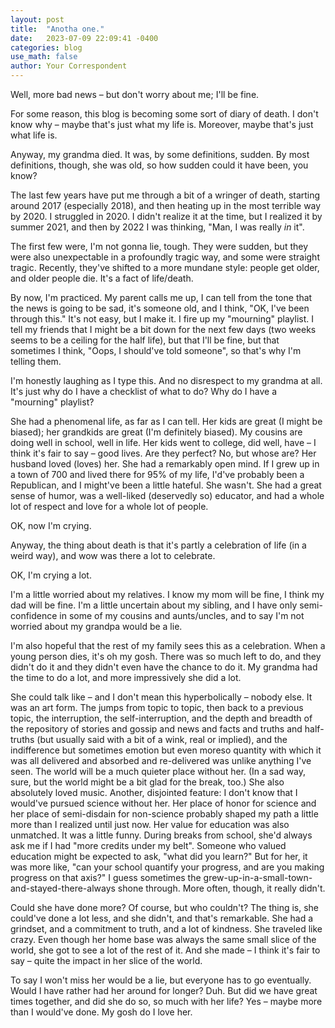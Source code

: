```yaml
---
layout: post
title:  "Anotha one."
date:   2023-07-09 22:09:41 -0400
categories: blog
use_math: false
author: Your Correspondent
---
```


Well, more bad news &ndash; but don't worry about me; I'll be fine.

For some reason, this blog is becoming some sort of diary of death. I don't know why &ndash; maybe that's just what my life is. Moreover, maybe that's just what life is.

Anyway, my grandma died. It was, by some definitions, sudden. By most definitions, though, she was old, so how sudden could it have been, you know?

The last few years have put me through a bit of a wringer of death, starting around 2017 (especially 2018), and then heating up in the most terrible way by 2020. I struggled in 2020. I didn't realize it at the time, but I realized it by summer 2021, and then by 2022 I was thinking, "Man, I was really _in_ it".

The first few were, I'm not gonna lie, tough. They were sudden, but they were also unexpectable in a profoundly tragic way, and some were straight tragic. Recently, they've shifted to a more mundane style: people get older, and older people die. It's a fact of life/death. 

By now, I'm practiced. My parent calls me up, I can tell from the tone that the news is going to be sad, it's someone old, and I think, "OK, I've been through this." It's not easy, but I make it. I fire up my "mourning" playlist. I tell my friends that I might be a bit down for the next few days (two weeks seems to be a ceiling for the half life), but that I'll be fine, but that sometimes I think, "Oops, I should've told someone", so that's why I'm telling them.

I'm honestly laughing as I type this. And no disrespect to my grandma at all. It's just why do I have a checklist of what to do? Why do I have a "mourning" playlist?

She had a phenomenal life, as far as I can tell. Her kids are great (I might be biased); her grandkids are great (I'm definitely biased). My cousins are doing well in school, well in life. Her kids went to college, did well, have &ndash; I think it's fair to say &ndash; good lives. Are they perfect? No, but whose are? Her husband loved (loves) her. She had a remarkably open mind. If I grew up in a town of 700 and lived there for 95% of my life, I'd've probably been a Republican, and I might've been a little hateful. She wasn't. She had a great sense of humor, was a well-liked (deservedly so) educator, and had a whole lot of respect and love for a whole lot of people.

OK, now I'm crying.

Anyway, the thing about death is that it's partly a celebration of life (in a weird way), and wow was there a lot to celebrate.

OK, I'm crying a lot.

I'm a little worried about my relatives. I know my mom will be fine, I think my dad will be fine. I'm a little uncertain about my sibling, and I have only semi-confidence in some of my cousins and aunts/uncles, and to say I'm not worried about my grandpa would be a lie.

I'm also hopeful that the rest of my family sees this as a celebration. When a young person dies, it's oh my gosh. There was so much left to do, and they didn't do it and they didn't even have the chance to do it. My grandma had the time to do a lot, and more impressively she did a lot. 

She could talk like &ndash; and I don't mean this hyperbolically &ndash; nobody else. It was an art form. The jumps from topic to topic, then back to a previous topic, the interruption, the self-interruption, and the depth and breadth of the repository of stories and gossip and news and facts and truths and half-truths (but usually said with a bit of a wink, real or implied), and the indifference but sometimes emotion but even moreso quantity with which it was all delivered and absorbed and re-delivered was unlike anything I've seen. The world will be a much quieter place without her. (In a sad way, sure, but the world might be a bit glad for the break, too.) She also absolutely loved music. Another, disjointed feature: I don't know that I would've pursued science without her. Her place of honor for science and her place of semi-disdain for non-science probably shaped my path a little more than I realized until just now. Her value for education was also unmatched. It was a little funny. During breaks from school, she'd always ask me if I had "more credits under my belt". Someone who valued education might be expected to ask, "what did you learn?" But for her, it was more like, "can your school quantify your progress, and are you making progress on that axis?" I guess sometimes the grew-up-in-a-small-town-and-stayed-there-always shone through. More often, though, it really didn't. 

Could she have done more? Of course, but who couldn't? The thing is, she could've done a lot less, and she didn't, and that's remarkable. She had a grindset, and a commitment to truth, and a lot of kindness. She traveled like crazy. Even though her home base was always the same small slice of the world, she got to see a lot of the rest of it. And she made &ndash; I think it's fair to say &ndash; quite the impact in her slice of the world.

To say I won't miss her would be a lie, but everyone has to go eventually. Would I have rather had her around for longer? Duh. But did we have great times together, and did she do so, so much with her life? Yes &ndash; maybe more than I would've done. My gosh do I love her.



